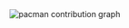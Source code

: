 <picture>
  <source media="(prefers-color-scheme: dark)" srcset="https://raw.githubusercontent.com/GabrielSSouza03/GabrielSSouza03/output/pacman-contribution-graph-dark.svg">
  <source media="(prefers-color-scheme: light)" srcset="https://raw.githubusercontent.com/GabrielSSouza03/GabrielSSouza03/output/pacman-contribution-graph.svg">
  <img alt="pacman contribution graph" src="https://raw.githubusercontent.com/GabrielSSouza03/GabrielSSouza03/output/pacman-contribution-graph.svg">
</picture>


